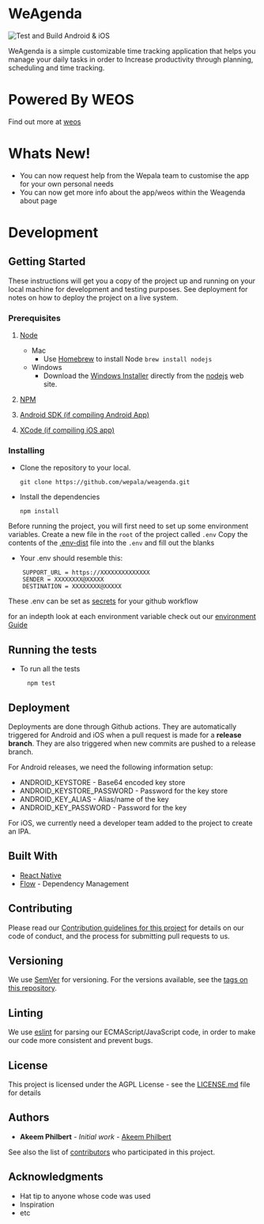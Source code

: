 # WeAgenda

![Test and Build Android & iOS](https://github.com/wepala/weagenda/workflows/Test%20and%20Build%20Android%20&%20iOS/badge.svg)

WeAgenda is a simple customizable time tracking application that helps you manage your daily tasks in order to Increase  productivity through planning, scheduling and time tracking.

# Powered By WEOS
Find out more at [weos](https://wepala.com)

# Whats New!
  - You can now request help from the Wepala team to customise the app for your own personal needs
  - You can now get more info about the app/weos within the Weagenda about page

# Development

## Getting Started
These instructions will get you a copy of the project up and running on your local machine for development and testing purposes. See deployment for notes on how to deploy the project on a live system.

### Prerequisites

1. [Node](https://nodejs.org/en/download/package-manager/#debian-and-ubuntu-based-linux-distributions-enterprise-linux-fedora-and-snap-packages)
   - Mac
     - Use [Homebrew](https://brew.sh) to install Node
     ```brew install nodejs```
   - Windows 
     - Download the [Windows Installer](https://nodejs.org/en/#home-downloadhead) directly from the [nodejs](nodejs.org) web site.

2. [NPM](https://www.npmjs.com/get-npm)
3. [Android SDK (if compiling Android App)](https://developer.android.com/studio)
4. [XCode (if compiling iOS app)](https://developer.apple.com/xcode/)


### Installing

- Clone the repository to your local. 
  ```
  git clone https://github.com/wepala/weagenda.git
  ```
- Install the dependencies
  ```
  npm install
  ```

Before running the project, you will first need to set up some environment variables.
Create a new file in the `root` of the project called `.env`
Copy the contents of the [.env-dist](.env-dist) file into the `.env` and fill out the blanks

  - Your .env should resemble this:

  ``` 
      SUPPORT_URL = https://XXXXXXXXXXXXXX
      SENDER = XXXXXXXX@XXXXX
      DESTINATION = XXXXXXXX@XXXXX
  ```
These .env can be set as [secrets](https://help.github.com/en/actions/configuring-and-managing-workflows/creating-and-storing-encrypted-secrets) for your github workflow 

for an indepth look at each environment variable check out our [environment Guide](ENV.md)
 
## Running the tests

- To run all the tests
  ```
    npm test
  ```



## Deployment

Deployments are done through Github actions. They are automatically triggered for Android and iOS when a pull request is made for a **release branch**. They are also triggered when new commits are pushed to a release branch.

For Android releases, we need the following information setup:

- ANDROID_KEYSTORE \- Base64 encoded key store
- ANDROID_KEYSTORE_PASSWORD \- Password for the key store
- ANDROID_KEY_ALIAS \- Alias/name of the key
- ANDROID_KEY_PASSWORD \- Password for the key

For iOS, we currently need a developer team added to the project to create an IPA.

## Built With

- [React Native](https://reactnative.dev/)
- [Flow](https://flow.org/) - Dependency Management

## Contributing

Please read our [Contribution guidelines for this project](CONTRIBUTING.md) for details on our code of conduct, and the process for submitting pull requests to us.

## Versioning

We use [SemVer](http://semver.org/) for versioning. For the versions available, see the [tags on this repository](https://github.com/wepala/weagenda/tags).

## Linting 

We use [eslint](https://eslint.org) for parsing our ECMAScript/JavaScript code, in order to make our code more consistent and prevent bugs. 

## License

This project is licensed under the AGPL License - see the [LICENSE.md](LICENSE.md) file for details









## Authors

- **Akeem Philbert** - _Initial work_ - [Akeem Philbert](https://github.com/AkeemPhilbert)

See also the list of [contributors](https://github.com/wepala/weagenda/contributors) who participated in this project.

## Acknowledgments

- Hat tip to anyone whose code was used
- Inspiration
- etc
